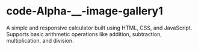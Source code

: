 # code-Alpha-__-image-gallery1
A simple and responsive calculator built using HTML, CSS, and JavaScript. Supports basic arithmetic operations like addition, subtraction, multiplication, and division.
